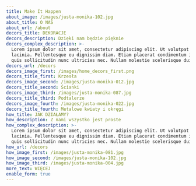 ```yaml
---
title: Make It Happen
about_image: /images/justa-monika-102.jpg
about_title: O NAS
about_url: /about
decors_title: DEKORACJE
decors_description: Dzięki nam będzie pięknie
decors_complex_description: >-
  Lorem ipsum dolor sit amet, consectetur adipiscing elit. Ut volutpat maximus
  lacinia. Pellentesque eu dignissim diam. Etiam placerat condimentum ipsum,
  quis sollicitudin nunc ultricies nec. Nullam molestie scelerisque dui
decors_url: /decors
decors_image_first: /images/home_decors_first.png
decors_title_first: Krzesła
decors_image_second: /images/justa-monika-012.jpg
decors_title_second: Ścianki
decors_image_third: /images/justa-monika-087.jpg
decors_title_third: Podtalerze
decors_image_fourth: /images/justa-monika-022.jpg
decors_title_fourth: Metalowe kwiaty i okręgi
how_title: JAK DZIAŁAMY?
how_description: Z nami wszystko jest proste
how_complex_description: >-
  Lorem ipsum dolor sit amet, consectetur adipiscing elit. Ut volutpat maximus
  lacinia. Pellentesque eu dignissim diam. Etiam placerat condimentum ipsum,
  quis sollicitudin nunc ultricies nec. Nullam molestie scelerisque dui
how_url: /decors
how_image_first: /images/justa-monika-081.jpg
how_image_second: /images/justa-monika-102.jpg
how_image_third: /images/justa-monika-004.jpg
more_text: WIĘCEJ
enable_form: true
---
```


